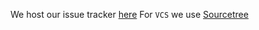 We host our issue tracker [here](https://nslabspl.youtrack.cloud/issues?q=project:%20EJS)
For `VCS` we use [Sourcetree](https://www.sourcetreeapp.com/)